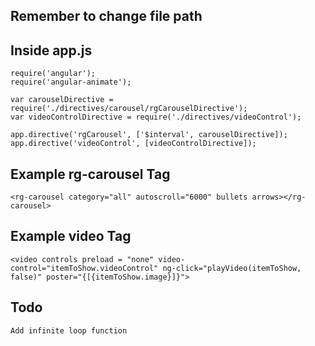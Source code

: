 ## Remember to change file path  
## Inside app.js
```
require('angular');
require('angular-animate');

var carouselDirective = require('./directives/carousel/rgCarouselDirective');
var videoControlDirective = require('./directives/videoControl');

app.directive('rgCarousel', ['$interval', carouselDirective]);
app.directive('videoControl', [videoControlDirective]);

```
## Example rg-carousel Tag  
```
<rg-carousel category="all" autoscroll="6000" bullets arrows></rg-carousel>

```
## Example video Tag
```
<video controls preload = "none" video-control="itemToShow.videoControl" ng-click="playVideo(itemToShow, false)" poster="{[{itemToShow.image}]}">

```
## Todo
```
Add infinite loop function